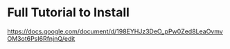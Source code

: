 # Full Tutorial to Install

https://docs.google.com/document/d/198EYHJz3DeO_pPw0Zed8LeaOvmvOM3ot6PsI6RfnjnQ/edit
